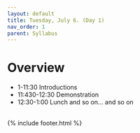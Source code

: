```yaml
---
layout: default
title: Tuesday, July 6. (Day 1)
nav_order: 1
parent: Syllabus
---
```

# Overview

* 1-11:30 Introductions
* 11:430-12:30 Demonstration
* 12:30-1:00 Lunch
and so on... and so on



<br/>
{% include footer.html %}
